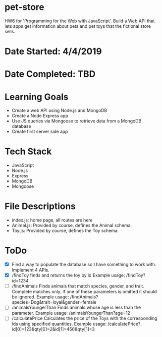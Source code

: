 # pet-store
HW6 for 'Programming for the Web with JavaScript'. Build a Web API that lets apps
get information about pets and pet toys that the fictional store sells.
# Date Started: 4/4/2019
# Date Completed: TBD
# Learning Goals
- Create a web API using Node.js and MongoDB
- Create a Node Express app
- Use JS queries via Mongoose to retrieve data from a MongoDB database
- Create first server side app
# Tech Stack
- JavaScript
- Node.js
- Express
- MongoDB
- Mongoose
# File Descriptions
- index.js: home page, all routes are here
- Animal.js: Provided by course, defines the Animal schema.
- Toy.js:  Provided by course, defines the Toy schema.
# ToDo
- [X] Find a way to populate the database so I have something to work with.
Implement 4 APIs.
- [X] /findToy       finds and returns the toy by id
    Example usage: /findToy?id=1234
- [ ] /findAnimals   Finds animals that match species, gender, and trait. Complete
    matches only. If one of these parameters is omitted it should be ignored.
    Example usage: /findAnimals?species=Dog&trait=loyal&gender=female
- [ ] /animalsYoungerThan Finds animals whose age is less than the parameter.
    Example usage: /animalsYoungerThan?age=12
- [ ] /calculatePrice  Calculates the price of the Toys with the corresponding ids
    using specified quantities.
    Example usage: /calculatePrice?id[0]=123&qty[0]=2&id[1]=456&qty[1]=3
